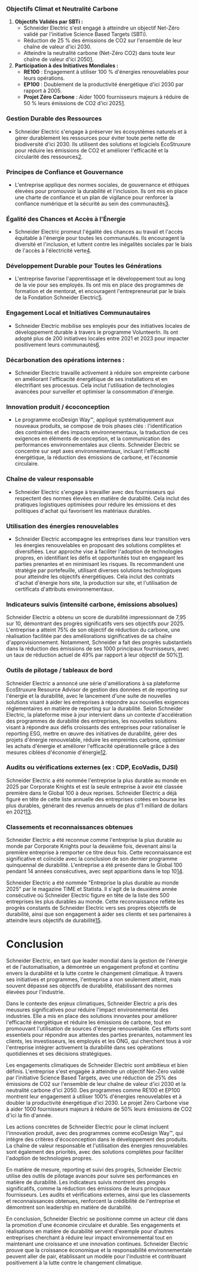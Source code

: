 ### Objectifs Climat et Neutralité Carbone
1. **Objectifs Validés par SBTi :**
    - Schneider Electric s'est engagé à atteindre un objectif Net-Zéro validé par l'initiative Science Based Targets (SBTi).
    - Réduction de 25 % des émissions de CO2 sur l'ensemble de leur chaîne de valeur d'ici 2030.
    - Atteindre la neutralité carbone (Net-Zéro CO2) dans toute leur chaîne de valeur d'ici 2050[1](https://www.se.com/ww/fr/about-us/sustainability/climate-commitment.jsp).
2. **Participation à des Initiatives Mondiales :**
    - **RE100** : Engagement à utiliser 100 % d'énergies renouvelables pour leurs opérations.
    - **EP100** : Doublement de la productivité énergétique d'ici 2030 par rapport à 2005.
    - **Projet Zéro Carbone** : Aider 1000 fournisseurs majeurs à réduire de 50 % leurs émissions de CO2 d'ici 2025[1](https://www.se.com/ww/fr/about-us/sustainability/climate-commitment.jsp).

### Gestion Durable des Ressources
- Schneider Electric s'engage à préserver les écosystèmes naturels et à gérer durablement les ressources pour éviter toute perte nette de biodiversité d'ici 2030. Ils utilisent des solutions et logiciels EcoStruxure pour réduire les émissions de CO2 et améliorer l'efficacité et la circularité des ressources[2](https://www.se.com/ww/fr/about-us/sustainability/resources-commitment.jsp).

### Principes de Confiance et Gouvernance
- L'entreprise applique des normes sociales, de gouvernance et éthiques élevées pour promouvoir la durabilité et l'inclusion. Ils ont mis en place une charte de confiance et un plan de vigilance pour renforcer la confiance numérique et la sécurité au sein des communautés[3](https://www.se.com/ww/fr/about-us/sustainability/trust-commitment.jsp).

### Égalité des Chances et Accès à l'Énergie
- Schneider Electric promeut l'égalité des chances au travail et l'accès équitable à l'énergie pour toutes les communautés. Ils encouragent la diversité et l'inclusion, et luttent contre les inégalités sociales par le biais de l'accès à l'électricité verte[4](https://www.se.com/ww/fr/about-us/sustainability/equal-commitment.jsp).

### Développement Durable pour Toutes les Générations
- L'entreprise favorise l'apprentissage et le développement tout au long de la vie pour ses employés. Ils ont mis en place des programmes de formation et de mentorat, et encouragent l'entrepreneuriat par le biais de la Fondation Schneider Electric[5](https://www.se.com/ww/fr/about-us/sustainability/generations-commitment.jsp).

### Engagement Local et Initiatives Communautaires
- Schneider Electric mobilise ses employés pour des initiatives locales de développement durable à travers le programme VolunteerIn. Ils ont adopté plus de 200 initiatives locales entre 2021 et 2023 pour impacter positivement leurs communautés[6](https://www.se.com/ww/fr/about-us/sustainability/local-commitment.jsp).


### Décarbonation des opérations internes :
- Schneider Electric travaille activement à réduire son empreinte carbone en améliorant l'efficacité énergétique de ses installations et en électrifiant ses processus. Cela inclut l'utilisation de technologies avancées pour surveiller et optimiser la consommation d'énergie.

### Innovation produit / écoconception
- Le programme ecoDesign Way™, appliqué systématiquement aux nouveaux produits, se compose de trois phases clés : l'identification des contraintes et des impacts environnementaux, la traduction de ces exigences en éléments de conception, et la communication des performances environnementales aux clients. Schneider Electric se concentre sur sept axes environnementaux, incluant l'efficacité énergétique, la réduction des émissions de carbone, et l'économie circulaire.

### Chaîne de valeur responsable
- Schneider Electric s'engage à travailler avec des fournisseurs qui respectent des normes élevées en matière de durabilité. Cela inclut des pratiques logistiques optimisées pour réduire les émissions et des politiques d'achat qui favorisent les matériaux durables.

### Utilisation des énergies renouvelables
- Schneider Electric accompagne les entreprises dans leur transition vers les énergies renouvelables en proposant des solutions complètes et diversifiées. Leur approche vise à faciliter l'adoption de technologies propres, en identifiant les défis et opportunités tout en engageant les parties prenantes et en minimisant les risques. Ils recommandent une stratégie par portefeuille, utilisant diverses solutions technologiques pour atteindre les objectifs énergétiques. Cela inclut des contrats d'achat d'énergie hors site, la production sur site, et l'utilisation de certificats d'attributs environnementaux.



### Indicateurs suivis (intensité carbone, émissions absolues)
Schneider Electric a obtenu un score de durabilité impressionnant de 7,95 sur 10, démontrant des progrès significatifs vers ses objectifs pour 2025. L'entreprise a atteint 75% de son objectif de réduction du carbone, une réalisation facilitée par des améliorations significatives de sa chaîne d'approvisionnement. Notamment, Schneider a fait des progrès substantiels dans la réduction des émissions de ses 1000 principaux fournisseurs, avec un taux de réduction actuel de 49% par rapport à leur objectif de 50%[11](https://supplychaindigital.com/sustainability/inside-schneider-electrics-sustainability-impact-report).

### Outils de pilotage / tableaux de bord
Schneider Electric a annoncé une série d'améliorations à sa plateforme EcoStruxure Resource Advisor de gestion des données et de reporting sur l'énergie et la durabilité, avec le lancement d'une suite de nouvelles solutions visant à aider les entreprises à répondre aux nouvelles exigences réglementaires en matière de reporting sur la durabilité. Selon Schneider Electric, la plateforme mise à jour intervient dans un contexte d'accélération des programmes de durabilité des entreprises, les nouvelles solutions visant à répondre aux défis croissants des entreprises pour rationaliser le reporting ESG, mettre en œuvre des initiatives de durabilité, gérer des projets d'énergie renouvelable, réduire les empreintes carbone, optimiser les achats d'énergie et améliorer l'efficacité opérationnelle grâce à des mesures ciblées d'économie d'énergie[12](https://www.esgtoday.com/schneider-electric-launches-new-sustainability-reporting-solutions/).

### Audits ou vérifications externes (ex : CDP, EcoVadis, DJSI)
Schneider Electric a été nommée l'entreprise la plus durable au monde en 2025 par Corporate Knights et est la seule entreprise à avoir été classée première dans le Global 100 à deux reprises. Schneider Electric a déjà figuré en tête de cette liste annuelle des entreprises cotées en bourse les plus durables, générant des revenus annuels de plus d'1 milliard de dollars en 2021[13](https://www.se.com/ww/en/about-us/newsroom/news/press-releases/schneider-electric-named-the-world%E2%80%99s-most-sustainable-corporation-for-a-second-time-678eae5e9d3874d54a02a88b).

### Classements et reconnaissances obtenues
Schneider Electric a été reconnue comme l'entreprise la plus durable au monde par Corporate Knights pour la deuxième fois, devenant ainsi la première entreprise à remporter ce titre deux fois. Cette reconnaissance est significative et coïncide avec la conclusion de son dernier programme quinquennal de durabilité. L'entreprise a été présente dans le Global 100 pendant 14 années consécutives, avec sept apparitions dans le top 10[14](https://sustainabilitymag.com/articles/schneider-electric-the-worlds-most-sustainable-company).

Schneider Electric a été nommée "Entreprise la plus durable au monde 2025" par le magazine TIME et Statista. Il s'agit de la deuxième année consécutive où Schneider Electric figure en tête de la liste des 500 entreprises les plus durables au monde. Cette reconnaissance reflète les progrès constants de Schneider Electric vers ses propres objectifs de durabilité, ainsi que son engagement à aider ses clients et ses partenaires à atteindre leurs objectifs de durabilité[15](https://electrotechnicalnews.com/schneider-electric-named-the-worlds-most-sustainable-company-by-time-magazine/).



# Conclusion

Schneider Electric, en tant que leader mondial dans la gestion de l'énergie et de l'automatisation, a démontrée un engagement profond et continu envers la durabilité et la lutte contre le changement climatique. À travers ses initiatives et programmes, l'entreprise a non seulement atteint, mais souvent dépassé ses objectifs de durabilité, étabilissant des normes élevées pour l'industrie.

Dans le contexte des enjeux climatiques, Schneider Electric a pris des meusures significatives pour réduire l'impact environnemental des industries. Elle a mis en place des solutions innovantes pour améliorer l'efficacité énergétique et réduire les émissions de carbone, tout en promouvant l'utilisation de sources d'énergie renouvelable. Ces efforts sont essentiels pour répondre aux attentes des parties prenantes, notamment les clients, les investisseurs, les employés et les ONG, qui cherchent tous à voir l'entreprise intégrer activement la durabilité dans ses opérations quotidiennes et ses décisions stratégiques.

Les engagements climatiques de Schneider Electric sont ambitieux et bien définis. L'entreprise s'est engagée à atteindre un objectif Net-Zéro validé par l'initiative Science Based Targets, avec une réduction de 25% des émissions de CO2 sur l'ensemble de leur chaîne de valeur d'ici 2030 et la neutralité carbone d'ici 2050. Des programmes comme RE100 et EP100 montrent leur engagement à utiliser 100% d'énergies renouvelables et à doubler la productivité énergétique d'ici 2030. Le projet Zéro Carbone vise à aider 1000 fournisseurs majeurs à réduire de 50% leurs émissions de CO2 d'ici la fin d'année.

Les actions concrètes de Schneider Electric pour le climat incluent l'innovation produit, avec des programmes comme ecoDesign Way™, qui intègre des critères d'écoconception dans le développement des produits. La chaîne de valeur responsable et l'utilisation des énergies renouvelables sont également des priorités, avec des solutions complètes pour faciliter l'adoption de technologies propres. 

En matière de mesure, reporting et suivi des progrès, Schneider Electric utilise des outils de pilotage avancés pour suivre ses performances en matière de durabilité. Les indicateurs suivis montrent des progrès significatifs, comme la réduction des émissions de leurs principaux fournisseurs. Les audits et vérifications externes, ainsi que les classements et reconnaissances obtenues, renforcent la crédibilité de l'entreprise et démontrent son leadership en matière de durabilité.

En conclusion, Schneider Electric se positionne comme un acteur clé dans la promotion d'une économie circulaire et durable. Ses engagements et réalisations en matière de durabilité servent d'exemple pour d'autres entreprises cherchant à réduire leur impact environnemental tout en maintenant une croissance et une innovation continues. Schneider Electric prouve que la croissance économique et la responsabilité environnementale peuvent aller de pair, établissant un modèle pour l'industrie et contribuant positivement à la lutte contre le changement climatique.